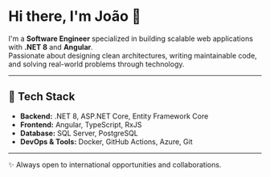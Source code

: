 # Hi there, I'm João 👋  

I'm a **Software Engineer** specialized in building scalable web applications with **.NET 8** and **Angular**.  
Passionate about designing clean architectures, writing maintainable code, and solving real-world problems through technology.  

---

## 🚀 Tech Stack
- **Backend:** .NET 8, ASP.NET Core, Entity Framework Core  
- **Frontend:** Angular, TypeScript, RxJS  
- **Database:** SQL Server, PostgreSQL  
- **DevOps & Tools:** Docker, GitHub Actions, Azure, Git  

---

✨ Always open to international opportunities and collaborations.
